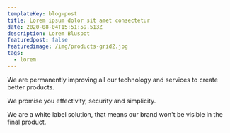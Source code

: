 ```yaml
---
templateKey: blog-post
title: Lorem ipsum dolor sit amet consectetur
date: 2020-08-04T15:51:59.513Z
description: Lorem Bluspot
featuredpost: false
featuredimage: /img/products-grid2.jpg
tags:
  - lorem
---
```

We are permanently improving all our technology and services to create better products.

We promise you effectivity, security and simplicity.

We are a white label solution, that means our brand won't be visible in the final product.